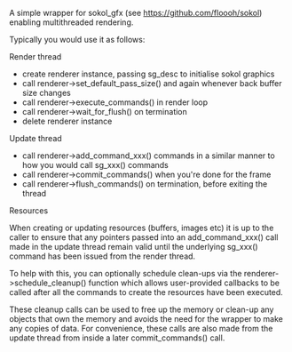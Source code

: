 A simple wrapper for sokol_gfx (see https://github.com/floooh/sokol) enabling multithreaded rendering.

Typically you would use it as follows:

Render thread

- create renderer instance, passing sg_desc to initialise sokol graphics
- call renderer->set_default_pass_size() and again whenever back buffer size changes
- call renderer->execute_commands() in render loop
- call renderer->wait_for_flush() on termination
- delete renderer instance

Update thread

- call renderer->add_command_xxx() commands in a similar manner to how you would call sg_xxx() commands
- call renderer->commit_commands() when you're done for the frame
- call renderer->flush_commands() on termination, before exiting the thread

Resources

When creating or updating resources (buffers, images etc) it is up to the caller to ensure that any pointers passed into an add_command_xxx() call made in the update thread remain valid until the underlying sg_xxx() command has been issued from the render thread.

To help with this, you can optionally schedule clean-ups via the renderer->schedule_cleanup() function which allows user-provided callbacks to be called after all the commands to create the resources have been executed.

These cleanup calls can be used to free up the memory or clean-up any objects that own the memory and avoids the need for the wrapper to make any copies of data. For convenience, these calls are also made from the update thread from inside a later commit_commands() call.
